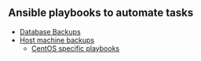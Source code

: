 ## Ansible playbooks to automate tasks

- [Database Backups](./database_backups/)
- [Host machine backups](./host_machine_backups/)
  - [CentOS specific playbooks](./host_machine_backups/centos/)
